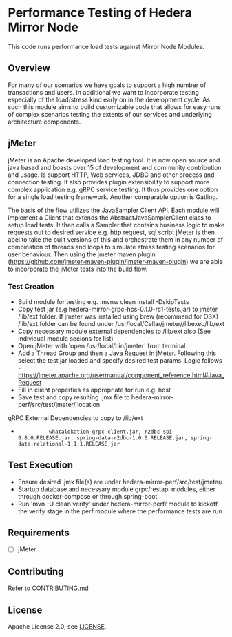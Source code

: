 # Performance Testing of Hedera Mirror Node

This code runs performance load tests against Mirror Node Modules.

## Overview

For many of our scenarios we have goals to support a high number of transactions and users.
In additional we want to incorporate testing especially of the load/stress kind early on in the development cycle.
As such this module aims to build customizable code that allows for easy runs of complex scenarios testing the extents of our services and underlying architecture components.

## jMeter

jMeter is an Apache developed load testing tool. It is now open source and java based and boasts over 15 of development and community contribution and usage.
Is support HTTP, Web services, JDBC and other process and connection testing. It also provides plugin extensibility to support more complex application e.g. gRPC service testing.
It thus provides one option for a single load testing framework. Another comparable option is Gatling.

The basis of the flow utilizes the JavaSampler Client API.
Each module will implement a Client that extends the AbstractJavaSamplerClient class to setup load tests.
It then calls a Sampler that contains business logic to make requests out to desired service e.g. http request, sql script
jMeter is then abel to take the built versions of this and orchestrate them in any number of combination of threads and loops to simulate stress testing scenarios for user behaviour.
Then using the jmeter maven plugin (https://github.com/jmeter-maven-plugin/jmeter-maven-plugin) we are able to incorporate the jMeter tests into the build flow.

### Test Creation

-   Build module for testing e.g. .mvnw clean install -DskipTests
-   Copy test jar (e.g hedera-mirror-grpc-hcs-0.1.0-rc1-tests.jar) to jmeter /lib/ext folder. If jmeter was installed using brew (recommend for OSX) /lib/ext folder can be found under /usr/local/Cellar/jmeter/<version>/libexec/lib/ext
-   Copy necessary module external dependencies to /lib/ext also (See individual module secions for list)
-   Open jMeter with 'open /usr/local/bin/jmeter' from terminal
-   Add a Thread Group and then a Java Request in jMeter. Following this select the test jar loaded and specify desired test params. Logic follows - https://jmeter.apache.org/usermanual/component_reference.html#Java_Request
-   Fill in client properties as appropriate for run e.g. host
-   Save test and copy resulting .jmx file to hedera-mirror-perf/src/test/jmeter/ location

gRPC External Dependencies to copy to /lib/ext

-               whatalokation-grpc-client.jar, r2dbc-spi-0.8.0.RELEASE.jar, spring-data-r2dbc-1.0.0.RELEASE.jar, spring-data-relational-1.1.1.RELEASE.jar

## Test Execution

-   Ensure desired .jmx file(s) are under hedera-mirror-perf/src/test/jmeter/
-   Startup database and necessary module grpc/restapi modules, either through docker-compose or through spring-boot
-   Run 'mvn -U clean verify' under hedera-mirror-perf/ module to kickoff the verify stage in the perf module where the performance tests are run

## Requirements

-   [ ] jMeter

## Contributing

Refer to [CONTRIBUTING.md](CONTRIBUTING.md)

## License

Apache License 2.0, see [LICENSE](LICENSE).
